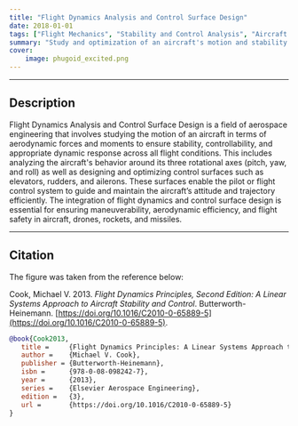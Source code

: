 ```yaml
---
title: "Flight Dynamics Analysis and Control Surface Design"
date: 2018-01-01
tags: ["Flight Mechanics", "Stability and Control Analysis", "Aircraft Design", "Unmanned Aerial Vehicle"]
summary: "Study and optimization of an aircraft's motion and stability through the design of aerodynamic control surfaces."
cover:
    image: phugoid_excited.png
---
```


---

## Description

Flight Dynamics Analysis and Control Surface Design is a field of aerospace engineering that involves studying the motion of an aircraft in terms of aerodynamic forces and moments to ensure stability, controllability, and appropriate dynamic response across all flight conditions. This includes analyzing the aircraft's behavior around its three rotational axes (pitch, yaw, and roll) as well as designing and optimizing control surfaces such as elevators, rudders, and ailerons. These surfaces enable the pilot or flight control system to guide and maintain the aircraft’s attitude and trajectory efficiently. The integration of flight dynamics and control surface design is essential for ensuring maneuverability, aerodynamic efficiency, and flight safety in aircraft, drones, rockets, and missiles.

---

## Citation

The figure was taken from the reference below: 

Cook, Michael V. 2013. *Flight Dynamics Principles, Second Edition: A Linear Systems Approach to Aircraft Stability and Control*. Butterworth-Heinemann. [https://doi.org/10.1016/C2010-0-65889-5](https://doi.org/10.1016/C2010-0-65889-5).

```BibTeX
@book{Cook2013,
   title =     {Flight Dynamics Principles: A Linear Systems Approach to Aircraft Stability and Control},
   author =    {Michael V. Cook},
   publisher = {Butterworth-Heinemann},
   isbn =      {978-0-08-098242-7},
   year =      {2013},
   series =    {Elsevier Aerospace Engineering},
   edition =   {3},
   url =       {https://doi.org/10.1016/C2010-0-65889-5}
}
```


